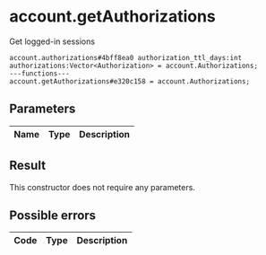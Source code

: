 # account.getAuthorizations
Get logged-in sessions

```
account.authorizations#4bff8ea0 authorization_ttl_days:int authorizations:Vector<Authorization> = account.Authorizations;
---functions---
account.getAuthorizations#e320c158 = account.Authorizations;
```

## Parameters
| Name | Type | Description |
| ---- | :----: | ----------- |


## Result
This constructor does not require any parameters.

## Possible errors
| Code | Type | Description |
| ---- | :----: | ----------- |

